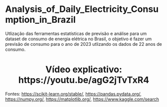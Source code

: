 # Analysis_of_Daily_Electricity_Consumption_in_Brazil
Utlização das ferramentas estatísticas de previsão e análise para um dataset de consumo de energia elétrica no Brasil, o objetivo é fazer um previsão de consumo para o ano de 2023 utlizando os dados de 22 anos de consumo.

<h1 align="center">Vídeo explicativo: https://youtu.be/agG2jTvTxR4 </h1>


Fontes: https://scikit-learn.org/stable/, https://pandas.pydata.org/, https://numpy.org/, https://matplotlib.org/, https://www.kaggle.com/search

